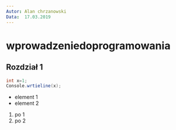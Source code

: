 ```yaml
---
Autor: Alan chrzanowski
Data:  17.03.2019
---
```


# wprowadzeniedoprogramowania

## Rozdział 1 
```csharp
int x=1;
Console.wrtieline(x);
```

- element 1
- element 2

1. po 1 
1. po 2 

